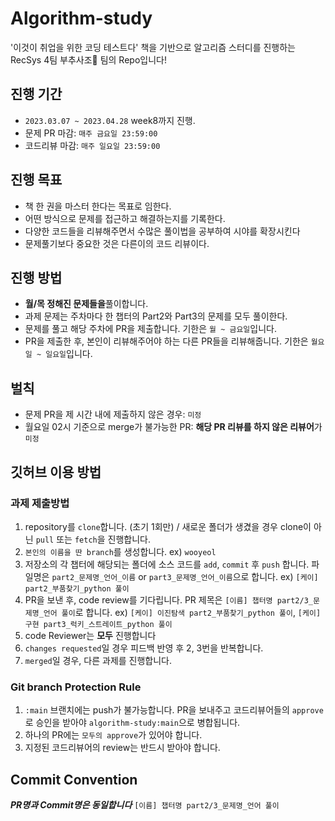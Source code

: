 # Algorithm-study

'이것이 취업을 위한 코딩 테스트다' 책을 기반으로 알고리즘 스터디를 진행하는 RecSys 4팀 부추사조🌿 팀의 Repo입니다!

## 진행 기간

- `2023.03.07 ~ 2023.04.28` week8까지 진행.
- 문제 PR 마감: `매주 금요일 23:59:00`
- 코드리뷰 마감: `매주 일요일 23:59:00`

## 진행 목표

- 책 한 권을 마스터 한다는 목표로 임한다.
- 어떤 방식으로 문제를 접근하고 해결하는지를 기록한다.
- 다양한 코드들을 리뷰해주면서 수많은 풀이법을 공부하여 시야를 확장시킨다
- 문제풀기보다 중요한 것은 다른이의 코드 리뷰이다.

## 진행 방법

- **월/목 정해진 문제들을**풀이합니다.
- 과제 문제는 주차마다 한 챕터의 Part2와 Part3의 문제를 모두 풀이한다.
- 문제를 풀고 해당 주차에 PR을 제출합니다. 기한은 `월 ~ 금요일`입니다.
- PR을 제출한 후, 본인이 리뷰해주어야 하는 다른 PR들을 리뷰해줍니다. 기한은 `월요일 ~ 일요일`입니다.

## 벌칙

- 문제 PR을 제 시간 내에 제출하지 않은 경우: `미정`
- 월요일 02시 기준으로 merge가 불가능한 PR: **해당 PR 리뷰를 하지 않은 리뷰어**가 `미정`

## 깃허브 이용 방법

### 과제 제출방법

1. repository를 `clone`합니다. (초기 1회만) / 새로운 폴더가 생겼을 경우 clone이 아닌 `pull` 또는 `fetch`을 진행합니다.
2. `본인의 이름을 딴 branch`를 생성합니다. ex) `wooyeol`
3. 저장소의 각 챕터에 해당되는 폴더에 소스 코드를 `add`, `commit` 후 `push` 합니다. 파일명은 `part2_문제명_언어_이름` or `part3_문제명_언어_이름`으로 합니다. ex) `[케이] part2_부품찾기_python 풀이`
4. PR을 보낸 후, code review를 기다립니다. PR 제목은 `[이름] 챕터명 part2/3_문제명_언어 풀이`로 합니다. ex) `[케이] 이진탐색 part2_부품찾기_python 풀이`, `[케이] 구현 part3_럭키_스트레이트_python 풀이`
5. code Reviewer는 **모두** 진행합니다
6. `changes requested`일 경우 피드백 반영 후 2, 3번을 반복합니다.
7. `merged`일 경우, 다른 과제를 진행합니다.

### Git branch Protection Rule

1. `:main` 브랜치에는 push가 불가능합니다. PR을 보내주고 코드리뷰어들의 `approve`로 승인을 받아야 `algorithm-study:main`으로 병합됩니다.
2. 하나의 PR에는 `모두의 approve`가 있어야 합니다.
3. 지정된 코드리뷰어의 review는 반드시 받아야 합니다.

## Commit Convention

**_PR명과 Commit명은 동일합니다_**
`[이름] 챕터명 part2/3_문제명_언어 풀이`
